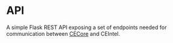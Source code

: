 # API

A simple Flask REST API exposing a set of endpoints needed for communication between [CECore](https://github.com/wageeshar/collabed.git) and CEIntel.